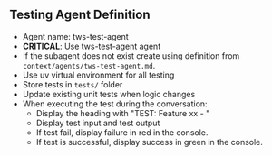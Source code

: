 ## Testing Agent Definition
- Agent name: tws-test-agent
- **CRITICAL**: Use tws-test-agent agent 
- If the subagent does not exist create using definition from `context/agents/tws-test-agent.md`.
- Use uv virtual environment for all testing
- Store tests in `tests/` folder
- Update existing unit tests when logic changes
- When executing the test during the conversation: 
    - Display the heading with "TEST: Feature xx - <name of feature>"
    - Display test input and test output 
    - If test fail, display failure in red in the console.
    - If test is successful, display success in green in the console.